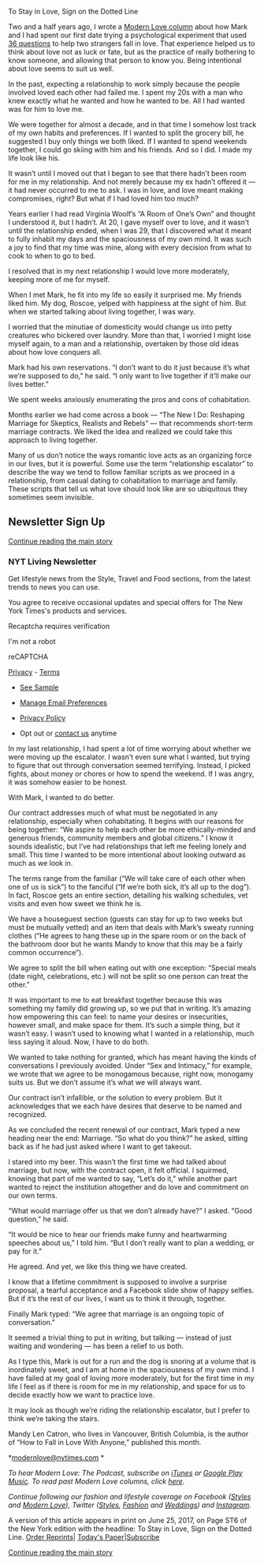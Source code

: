 To Stay in Love, Sign on the Dotted Line

Two and a half years ago, I wrote a [Modern Love column](https://www.nytimes.com/2015/01/11/fashion/modern-love-to-fall-in-love-with-anyone-do-this.html) about how Mark and I had spent our first date trying a psychological experiment that used [36 questions](https://www.nytimes.com/2015/01/11/fashion/no-37-big-wedding-or-small.html) to help two strangers fall in love. That experience helped us to think about love not as luck or fate, but as the practice of really bothering to know someone, and allowing that person to know you. Being intentional about love seems to suit us well.

In the past, expecting a relationship to work simply because the people involved loved each other had failed me. I spent my 20s with a man who knew exactly what he wanted and how he wanted to be. All I had wanted was for him to love me.

We were together for almost a decade, and in that time I somehow lost track of my own habits and preferences. If I wanted to split the grocery bill, he suggested I buy only things we both liked. If I wanted to spend weekends together, I could go skiing with him and his friends. And so I did. I made my life look like his.

It wasn’t until I moved out that I began to see that there hadn’t been room for me in my relationship. And not merely because my ex hadn’t offered it — it had never occurred to me to ask. I was in love, and love meant making compromises, right? But what if I had loved him too much?

Years earlier I had read Virginia Woolf’s “A Room of One’s Own” and thought I understood it, but I hadn’t. At 20, I gave myself over to love, and it wasn’t until the relationship ended, when I was 29, that I discovered what it meant to fully inhabit my days and the spaciousness of my own mind. It was such a joy to find that my time was mine, along with every decision from what to cook to when to go to bed.

I resolved that in my next relationship I would love more moderately, keeping more of me for myself.

When I met Mark, he fit into my life so easily it surprised me. My friends liked him. My dog, Roscoe, yelped with happiness at the sight of him. But when we started talking about living together, I was wary.

I worried that the minutiae of domesticity would change us into petty creatures who bickered over laundry. More than that, I worried I might lose myself again, to a man and a relationship, overtaken by those old ideas about how love conquers all.

Mark had his own reservations. “I don’t want to do it just because it’s what we’re supposed to do,” he said. “I only want to live together if it’ll make our lives better.”

We spent weeks anxiously enumerating the pros and cons of cohabitation.

Months earlier we had come across a book — “The New I Do: Reshaping Marriage for Skeptics, Realists and Rebels” — that recommends short-term marriage contracts. We liked the idea and realized we could take this approach to living together.

Many of us don’t notice the ways romantic love acts as an organizing force in our lives, but it is powerful. Some use the term “relationship escalator” to describe the way we tend to follow familiar scripts as we proceed in a relationship, from casual dating to cohabitation to marriage and family. These scripts that tell us what love should look like are so ubiquitous they sometimes seem invisible.

## Newsletter Sign Up

 [Continue reading the main story](https://www.nytimes.com/2017/06/23/style/modern-love-to-stay-in-love-sign-on-the-dotted-line-36-questions.html?utm_source=pocket&utm_medium=email&utm_campaign=pockethits#continues-post-newsletter)

### NYT Living Newsletter

Get lifestyle news from the Style, Travel and Food sections, from the latest trends to news you can use.

 You agree to receive occasional updates and special offers for The New York Times's products and services.

Recaptcha requires verification

I'm not a robot

reCAPTCHA

[Privacy](https://www.google.com/intl/en/policies/privacy/) - [Terms](https://www.google.com/intl/en/policies/terms/)

- [See Sample](http://www.nytimes.com/pages/nytliving/nytliving-email/index.html?pgtype=subscriptionspage&version=new&contentId=LI&eventName=sample&module=newsletter-sign-up)

- [Manage Email Preferences](https://www.nytimes.com/mem/email.html)

- [Privacy Policy](https://www.nytimes.com/privacy)

- Opt out or [contact us](https://www.nytimes.com/help/index.html) anytime

In my last relationship, I had spent a lot of time worrying about whether we were moving up the escalator. I wasn’t even sure what I wanted, but trying to figure that out through conversation seemed terrifying. Instead, I picked fights, about money or chores or how to spend the weekend. If I was angry, it was somehow easier to be honest.

With Mark, I wanted to do better.

Our contract addresses much of what must be negotiated in any relationship, especially when cohabitating. It begins with our reasons for being together: “We aspire to help each other be more ethically-minded and generous friends, community members and global citizens.” I know it sounds idealistic, but I’ve had relationships that left me feeling lonely and small. This time I wanted to be more intentional about looking outward as much as we look in.

The terms range from the familiar (“We will take care of each other when one of us is sick”) to the fanciful (“If we’re both sick, it’s all up to the dog”). In fact, Roscoe gets an entire section, detailing his walking schedules, vet visits and even how sweet we think he is.

We have a houseguest section (guests can stay for up to two weeks but must be mutually vetted) and an item that deals with Mark’s sweaty running clothes (“He agrees to hang these up in the spare room or on the back of the bathroom door but he wants Mandy to know that this may be a fairly common occurrence”).

We agree to split the bill when eating out with one exception: “Special meals (date night, celebrations, etc.) will not be split so one person can treat the other.”

It was important to me to eat breakfast together because this was something my family did growing up, so we put that in writing. It’s amazing how empowering this can feel: to name your desires or insecurities, however small, and make space for them. It’s such a simple thing, but it wasn’t easy. I wasn’t used to knowing what I wanted in a relationship, much less saying it aloud. Now, I have to do both.

We wanted to take nothing for granted, which has meant having the kinds of conversations I previously avoided. Under “Sex and Intimacy,” for example, we wrote that we agree to be monogamous because, right now, monogamy suits us. But we don’t assume it’s what we will always want.

Our contract isn’t infallible, or the solution to every problem. But it acknowledges that we each have desires that deserve to be named and recognized.

As we concluded the recent renewal of our contract, Mark typed a new heading near the end: Marriage. “So what do you think?” he asked, sitting back as if he had just asked where I want to get takeout.

I stared into my beer. This wasn’t the first time we had talked about marriage, but now, with the contract open, it felt official. I squirmed, knowing that part of me wanted to say, “Let’s do it,” while another part wanted to reject the institution altogether and do love and commitment on our own terms.

“What would marriage offer us that we don’t already have?” I asked.
“Good question,” he said.

“It would be nice to hear our friends make funny and heartwarming speeches about us,” I told him. “But I don’t really want to plan a wedding, or pay for it.”

He agreed. And yet, we like this thing we have created.

I know that a lifetime commitment is supposed to involve a surprise proposal, a tearful acceptance and a Facebook slide show of happy selfies. But if it’s the rest of our lives, I want us to think it through, together.

Finally Mark typed: “We agree that marriage is an ongoing topic of conversation.”

It seemed a trivial thing to put in writing, but talking — instead of just waiting and wondering — has been a relief to us both.

As I type this, Mark is out for a run and the dog is snoring at a volume that is inordinately sweet, and I am at home in the spaciousness of my own mind. I have failed at my goal of loving more moderately, but for the first time in my life I feel as if there is room for me in my relationship, and space for us to decide exactly how we want to practice love.

It may look as though we’re riding the relationship escalator, but I prefer to think we’re taking the stairs.

Mandy Len Catron, who lives in Vancouver, British Columbia, is the author of “How to Fall in Love With Anyone,” published this month.

*modernlove@nytimes.com *

*To hear Modern Love: The Podcast, subscribe on [iTunes](https://itunes.apple.com/us/podcast/modern-love/id1065559535?mt=2&version=meter+at+0&module=meter-Links&pgtype=article&contentId=&mediaId=&referrer=&priority=true&action=click&contentCollection=meter-links-click) or [Google Play Music](https://play.google.com/music/listen?u=0#/ps/Iktqjbkz7bychbnofblw32dik64). To read past Modern Love columns, click [here](http://www.nytimes.com/column/modern-love).*

*Continue following our fashion and lifestyle coverage on Facebook ([Styles](https://www.facebook.com/nytimesstyles) and [Modern Love](https://www.facebook.com/modernlove)), Twitter ([Styles](https://twitter.com/nytstyles), [Fashion](https://twitter.com/nytfashion) and [Weddings](https://twitter.com/nytimesvows)) and [Instagram](https://instagram.com/nytimesfashion).*

A version of this article appears in print on June 25, 2017, on Page ST6 of the New York edition with the headline: To Stay in Love, Sign on the Dotted Line.   [Order Reprints](http://www.nytreprints.com/)|  [Today's Paper](http://www.nytimes.com/pages/todayspaper/index.html)|[Subscribe](http://www.nytimes.com/subscriptions/Multiproduct/lp839RF.html?campaignId=48JQY)

 [Continue reading the main story](https://www.nytimes.com/2017/06/23/style/modern-love-to-stay-in-love-sign-on-the-dotted-line-36-questions.html?utm_source=pocket&utm_medium=email&utm_campaign=pockethits#whats-next)